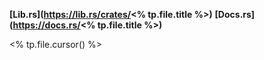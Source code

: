 **[Lib.rs](https://lib.rs/crates/<% tp.file.title %>)**
**[Docs.rs](https://docs.rs/<% tp.file.title %>)**

<% tp.file.cursor() %>
